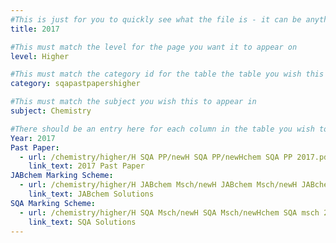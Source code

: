 ```yaml
---
#This is just for you to quickly see what the file is - it can be anything you want
title: 2017

#This must match the level for the page you want it to appear on
level: Higher

#This must match the category id for the table the table you wish this to appear in
category: sqapastpapershigher

#This must match the subject you wish this to appear in
subject: Chemistry

#There should be an entry here for each column in the table you wish to populate:
Year: 2017
Past Paper: 
  - url: /chemistry/higher/H SQA PP/newH SQA PP/newHchem SQA PP 2017.pdf
    link_text: 2017 Past Paper
JABchem Marking Scheme:
  - url: /chemistry/higher/H JABchem Msch/newH JABchem Msch/newH JABchem Msch 2017.pdf
    link_text: JABchem Solutions
SQA Marking Scheme:
  - url: /chemistry/higher/H SQA Msch/newH SQA Msch/newHchem SQA msch 2017.pdf
    link_text: SQA Solutions
---
```

